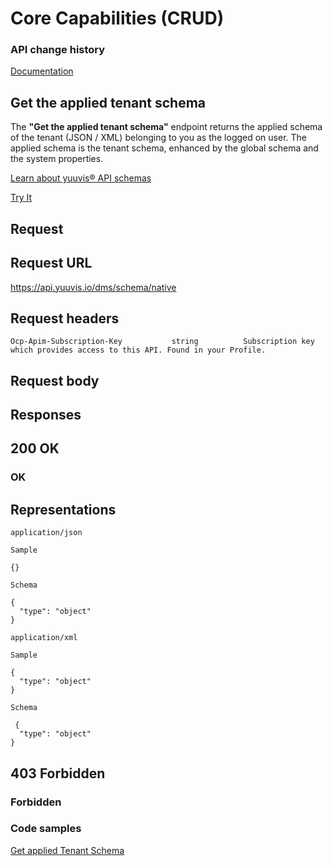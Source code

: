 # Core Capabilities (CRUD)

### API change history

[Documentation](https://yuuvis.io/how-to)


## Get the applied tenant schema

The **"Get the applied tenant schema"** endpoint returns the applied schema of the tenant (JSON / XML) belonging to you as the logged on user. The applied schema is the tenant schema, enhanced by the global schema and the system properties.

[Learn about yuuvis® API schemas](https://yuuvis.io/how-to/schema)

[Try It](https://yuuvis.io/docs/services/yuuvis-dms-core/operations/get-dms-schema-native/console)

## Request

## Request URL

https://api.yuuvis.io/dms/schema/native


## Request headers

```
Ocp-Apim-Subscription-Key           string          Subscription key which provides access to this API. Found in your Profile.
```

## Request body

## Responses

## 200 OK

### OK


## Representations

`application/json`

```
Sample

{}

Schema

{
  "type": "object"
}
```

`application/xml`

```
Sample

{
  "type": "object"
}

Schema

 {
  "type": "object"
}

```

## 403 Forbidden

### Forbidden

### Code samples

[Get applied Tenant Schema](./Get-applied-Tenant-Schema-to-yuuvis.html)